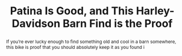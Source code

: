 ---
category: news
title: Patina Is Good, and This Harley-Davidson Barn Find is the Proof
abstract: If you’re ever lucky enough to find something old and cool in a barn somewhere, this bike is proof that you should absolutely keep it as you found i
publishedDateTime: 2019-03-12T00:00:00Z
sourceUrl: https://jalopnik.com/patina-is-good-and-this-harley-davidson-barn-find-is-t-1833216453
type: article

provider:
  name: Jalopnik
  id: V_BBCBuPj_global
tags:
  - Autos

images: 
  - url: assets/images/2019/3/Patina-Is-Good,-and-This-Harley-Davidson-Barn-Find-is-the-Proof-1.jpg
    width: 800
    height: 450
    quality: 79
    title: Patina Is Good, and This Harley-Davidson Barn Find is the Proof
    attribution: 
    focalRegion:
      x1: 447
      x2: 447
      y1: 210
      y2: 210

---